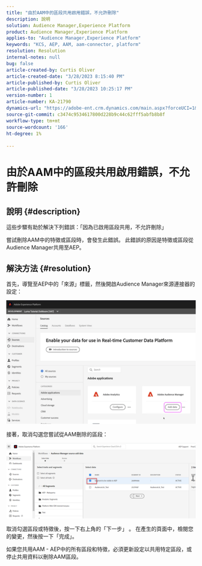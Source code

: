 ```yaml
---
title: "由於AAM中的區段共用啟用錯誤，不允許刪除"
description: 說明
solution: Audience Manager,Experience Platform
product: Audience Manager,Experience Platform
applies-to: "Audience Manager,Experience Platform"
keywords: "KCS, AEP, AAM, aam-connector, platform"
resolution: Resolution
internal-notes: null
bug: false
article-created-by: Curtis Oliver
article-created-date: "3/28/2023 8:15:40 PM"
article-published-by: Curtis Oliver
article-published-date: "3/28/2023 10:25:17 PM"
version-number: 1
article-number: KA-21790
dynamics-url: "https://adobe-ent.crm.dynamics.com/main.aspx?forceUCI=1&pagetype=entityrecord&etn=knowledgearticle&id=6ce9fd4c-a5cd-ed11-b597-6045bd006239"
source-git-commit: c3474c9534617800d228b9c44c62fff5abfb8b8f
workflow-type: tm+mt
source-wordcount: '166'
ht-degree: 1%

---
```


# 由於AAM中的區段共用啟用錯誤，不允許刪除

## 說明 {#description}


這些步驟有助於解決下列錯誤：「因為已啟用區段共用，不允許刪除」 

嘗試刪除AAM中的特徵或區段時，會發生此錯誤。 此錯誤的原因是特徵或區段從Audience Manager共用至AEP。


## 解決方法 {#resolution}


首先，導覽至AEP中的「來源」標籤，然後開啟Audience Manager來源連接器的設定：

![](assets/fc2c0636-a6cd-ed11-b597-6045bd006239.png)

接著，取消勾選您嘗試從AAM刪除的區段：

![](assets/48be788f-a6cd-ed11-b597-6045bd006239.png)

取消勾選區段或特徵後，按一下右上角的「下一步」 。 在產生的頁面中，檢閱您的變更，然後按一下「完成」。

如果您共用AAM - AEP中的所有區段和特徵，必須更新設定以共用特定區段，或停止共用資料以刪除AAM區段。



